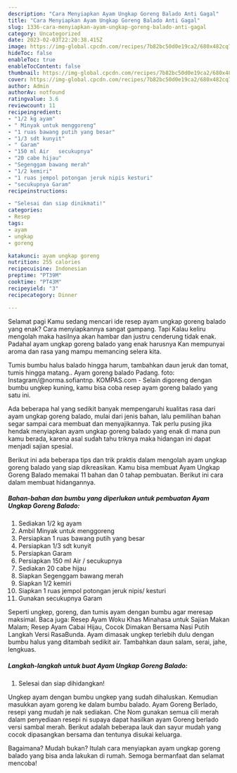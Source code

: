 ```yaml
---
description: "Cara Menyiapkan Ayam Ungkap Goreng Balado Anti Gagal"
title: "Cara Menyiapkan Ayam Ungkap Goreng Balado Anti Gagal"
slug: 1336-cara-menyiapkan-ayam-ungkap-goreng-balado-anti-gagal
category: Uncategorized
date: 2023-02-03T22:20:38.415Z
image: https://img-global.cpcdn.com/recipes/7b82bc50d0e19ca2/680x482cq70/ayam-ungkap-goreng-balado-foto-resep-utama.jpg
hideToc: false
enableToc: true
enableTocContent: false
thumbnail: https://img-global.cpcdn.com/recipes/7b82bc50d0e19ca2/680x482cq70/ayam-ungkap-goreng-balado-foto-resep-utama.jpg
cover: https://img-global.cpcdn.com/recipes/7b82bc50d0e19ca2/680x482cq70/ayam-ungkap-goreng-balado-foto-resep-utama.jpg
author: Admin
authorAv: notfound
ratingvalue: 3.6
reviewcount: 11
recipeingredient:
- "1/2 kg ayam"
- " Minyak untuk menggoreng"
- "1 ruas bawang putih yang besar"
- "1/3 sdt kunyit"
- " Garam"
- "150 ml Air   secukupnya"
- "20 cabe hijau"
- "Segenggam bawang merah"
- "1/2 kemiri"
- "1 ruas jempol potongan jeruk nipis kesturi"
- "secukupnya Garam"
recipeinstructions:

- "Selesai dan siap dinikmati!"
categories:
- Resep
tags:
- ayam
- ungkap
- goreng

katakunci: ayam ungkap goreng 
nutrition: 255 calories
recipecuisine: Indonesian
preptime: "PT39M"
cooktime: "PT43M"
recipeyield: "3"
recipecategory: Dinner

---
```



Selamat pagi Kamu sedang mencari ide resep ayam ungkap goreng balado yang enak? Cara menyiapkannya sangat gampang. Tapi Kalau keliru mengolah maka hasilnya akan hambar dan justru cenderung tidak enak. Padahal ayam ungkap goreng balado yang enak harusnya Kan mempunyai aroma dan rasa yang mampu memancing selera kita.


Tumis bumbu halus balado hingga harum, tambahkan daun jeruk dan tomat, tumis hingga matang.. Ayam goreng balado Padang. foto: Instagram/@norma.sofiantnp. KOMPAS.com - Selain digoreng dengan bumbu ungkep kuning, kamu bisa coba resep ayam goreng balado yang satu ini.

Ada beberapa hal yang sedikit banyak mempengaruhi kualitas rasa dari ayam ungkap goreng balado, mulai dari jenis bahan, lalu pemilihan bahan segar sampai cara membuat dan menyajikannya. Tak perlu pusing jika hendak menyiapkan ayam ungkap goreng balado yang enak di mana pun kamu berada, karena asal sudah tahu triknya maka hidangan ini dapat menjadi sajian spesial.


Berikut ini ada beberapa tips dan trik praktis dalam mengolah ayam ungkap goreng balado yang siap dikreasikan. Kamu bisa membuat Ayam Ungkap Goreng Balado memakai 11 bahan dan 0 tahap pembuatan. Berikut ini cara dalam membuat hidangannya.

<!--inarticleads1-->

##### Bahan-bahan dan bumbu yang diperlukan untuk pembuatan Ayam Ungkap Goreng Balado:

1. Sediakan 1/2 kg ayam
1. Ambil  Minyak untuk menggoreng
1. Persiapkan 1 ruas bawang putih yang besar
1. Persiapkan 1/3 sdt kunyit
1. Persiapkan  Garam
1. Persiapkan 150 ml Air  / secukupnya
1. Sediakan 20 cabe hijau
1. Siapkan Segenggam bawang merah
1. Siapkan 1/2 kemiri
1. Siapkan 1 ruas jempol potongan jeruk nipis/ kesturi
1. Gunakan secukupnya Garam


Seperti ungkep, goreng, dan tumis ayam dengan bumbu agar meresap maksimal. Baca juga: Resep Ayam Woku Khas Minahasa untuk Sajian Makan Malam; Resep Ayam Cabai Hijau, Cocok Dimakan Bersama Nasi Putih Langkah Versi RasaBunda. Ayam dimasak ungkep terlebih dulu dengan bumbu halus yang ditambah sedikit air. Tambahkan daun salam, serai, jahe, lengkuas. 

<!--inarticleads2-->

##### Langkah-langkah untuk buat Ayam Ungkap Goreng Balado:


1. Selesai dan siap dihidangkan!

Ungkep ayam dengan bumbu ungkep yang sudah dihaluskan. Kemudian masukkan ayam goreng ke dalam bumbu balado. Ayam Goreng Berlado, resepi yang mudah je nak sediakan. Che Nom gunakan semua cili merah dalam penyediaan resepi ni supaya dapat hasilkan ayam Goreng berlado versi sambal merah. Berikut adalah beberapa lauk dan sayur mudah yang cocok dipasangkan bersama dan tentunya disukai keluarga. 

Bagaimana? Mudah bukan? Itulah cara menyiapkan ayam ungkap goreng balado yang bisa anda lakukan di rumah. Semoga bermanfaat dan selamat mencoba!
